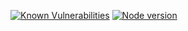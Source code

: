 [![Known Vulnerabilities](https://snyk.io/test/github/PaulEndri/eternal-return-project/badge.svg?targetFile=packages/sdk/package.json)](https://snyk.io/test/github/PaulEndri/eternal-return-project?targetFile=packages/sdk/package.json) [![Node version](https://img.shields.io/node/v/erbs-sdk.svg?style=flat)](http://nodejs.org/download/)
